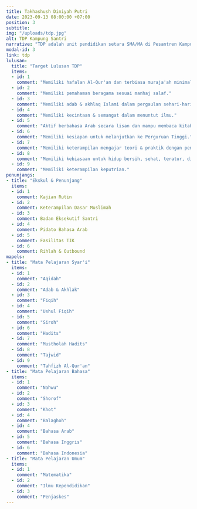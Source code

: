 ```yaml
---
title: Takhashush Diniyah Putri
date: 2023-09-13 08:00:00 +07:00
position: 3
subtitle: 
img: "/uploads/tdp.jpg"
alt: TDP Kampung Santri
narrative: "TDP adalah unit pendidikan setara SMA/MA di Pesantren Kampung Santri yang berfokus pada penguasan ilmu-ilmu syar'i dan kependidikan. Para santriwati TDP disiapkan untuk menempuh salah satu dari tiga pilihan fase hidup setelah kelulusan: (1) melanjutkan pendidikan ke jenjang perguruan tinggi khusus ilmu syar'i, (2) berkarier sebagai pengajar ilmu syar'i, atau (3) mendidik generasi penerus dengan bekal ilmu syar'i yang lebih dari sekadar memadai."
modal-id: 3
link: tdp
lulusan:
  title: "Target Lulusan TDP"
  items:
  - id: 1
    comment: "Memiliki hafalan Al-Qur'an dan terbiasa muraja'ah minimal 1 juz per hari."
  - id: 2
    comment: "Memiliki pemahaman beragama sesuai manhaj salaf."
  - id: 3
    comment: "Memiliki adab & akhlaq Islami dalam pergaulan sehari-hari."
  - id: 4
    comment: "Memiliki kecintaan & semangat dalam menuntut ilmu."
  - id: 5
    comment: "Aktif berbahasa Arab secara lisan dan mampu membaca kitab berbahasa Arab."
  - id: 6
    comment: "Memiliki kesiapan untuk melanjutkan ke Perguruan Tinggi."
  - id: 7
    comment: "Memiliki keterampilan mengajar teori & praktik dengan pengalaman mengajar langsung selama 6 bulan."
  - id: 8
    comment: "Memiliki kebiasaan untuk hidup bersih, sehat, teratur, disiplin, dan mandiri."
  - id: 9
    comment: "Memiliki keterampilan keputrian."
penunjangs:
- title: "Ekskul & Penunjang"
  items:
  - id: 1
    comment: Kajian Rutin
  - id: 2
    comment: Keterampilan Dasar Muslimah
  - id: 3
    comment: Badan Eksekutif Santri
  - id: 4
    comment: Pidato Bahasa Arab
  - id: 5
    comment: Fasilitas TIK
  - id: 6
    comment: Rihlah & Outbound
mapels:
- title: "Mata Pelajaran Syar'i"
  items:
  - id: 1
    comment: "Aqidah"
  - id: 2
    comment: "Adab & Akhlak"
  - id: 3
    comment: "Fiqih"
  - id: 4
    comment: "Ushul Fiqih"
  - id: 5
    comment: "Siroh"
  - id: 6
    comment: "Hadits"
  - id: 7
    comment: "Mustholah Hadits"
  - id: 8
    comment: "Tajwid"
  - id: 9
    comment: "Tahfizh Al-Qur'an"
- title: "Mata Pelajaran Bahasa"
  items:
  - id: 1
    comment: "Nahwu"
  - id: 2
    comment: "Shorof"
  - id: 3
    comment: "Khot"
  - id: 4
    comment: "Balaghoh"
  - id: 4
    comment: "Bahasa Arab"
  - id: 5
    comment: "Bahasa Inggris"
  - id: 6
    comment: "Bahasa Indonesia"
- title: "Mata Pelajaran Umum"
  items:
  - id: 1
    comment: "Matematika"
  - id: 2
    comment: "Ilmu Kependidikan"
  - id: 3
    comment: "Penjaskes"
---
```

